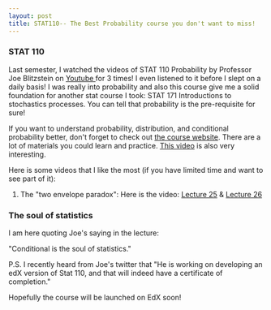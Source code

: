 ```yaml
---
layout: post
title: STAT110-- The Best Probability course you don't want to miss!
---
```


### STAT 110

Last semester, I watched the videos of STAT 110 Probability by Professor Joe Blitzstein on [Youtube ](https://www.youtube.com/playlist?list=PL2SOU6wwxB0uwwH80KTQ6ht66KWxbzTIo) for 3 times! I even listened to it before I slept on a daily basis! I was really into probability and also this course give me a solid foundation for another stat course I took: STAT 171 Introductions to stochastics processes. You can tell that probability is the pre-requisite for sure!

If you want to understand probability, distribution, and conditional probability better, don't forget to check out [the course website](https://projects.iq.harvard.edu/stat110). There are a lot of materials you could learn and practice. [This video](https://www.youtube.com/watch?time_continue=1&v=dzFf3r1yph8) is also very interesting. 

Here is some videos that I like the most (if you have limited time and want to see part of it):

1. The "two envelope paradox":
Here is the video: [Lecture 25]() & [Lecture 26]()

### The soul of statistics 

I am here quoting Joe's saying in the lecture:

"Conditional is the soul of statistics."

P.S. I recently heard from Joe's twitter that "He is working on developing an edX version of Stat 110, and that will indeed have a certificate of completion."

Hopefully the course will be launched on EdX soon! 



